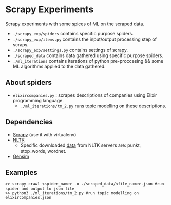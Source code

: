 # Scrapy Experiments 
Scrapy experiments with some spices of ML on the scraped data.

- `./scrapy_exp/spiders` contains specific purpose spiders.
- `./scrapy_exp/items.py` contains the input/output processing step of scrapy.
- `./scrapy_exp/settings.py` contains settings of scrapy.
- `./scraped_data` contains data gathered using specific purpose spiders.
- `./ml_iterations` contains iterations of python pre-proccesing && some ML algorithms applied to the data gathered.

## About spiders
- `elixircompanies.py` : scrapes descriptions of companies using Elixir programming language. 
  - `./ml_iterations/tm_2.py` runs topic modelling on these descriptions.

## Dependencies
- [Scrapy](https://docs.scrapy.org/en/latest/intro/install.html) (use it with virtualenv)
- [NLTK](https://www.nltk.org/install.html)
  - Specific downloaded [data](https://www.nltk.org/data.html) from NLTK servers are: punkt, stop_words, wordnet.
- [Gensim](https://radimrehurek.com/gensim/install.html)

## Examples
```
>> scrapy crawl <spider_name> -o ./scraped_data/<file_name>.json #run spider and output to json file
>> python3 ./ml_iterations/tm_2.py #run topic modelling on elixircompanies.json
```
